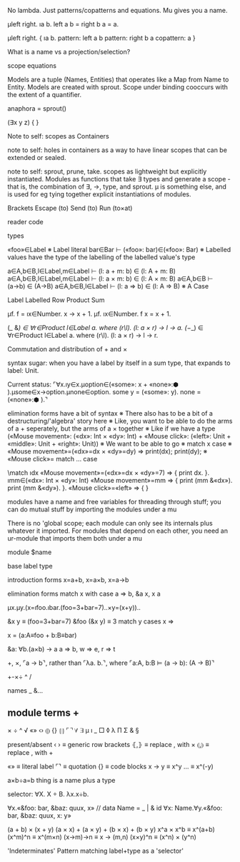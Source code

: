 No lambda. Just patterns/copatterns and equations. Mu gives you a name.

μleft right. ıa b. left a b = right b a = a.

μleft right. {
  ıa b.
  pattern: left a b
  pattern: right b a
  copattern: a
}


What is a name vs a projection/selection?

scope
equations



Models are a tuple (Names, Entities) that operates like a Map from Name to Entity. Models are created with sprout. Scope under binding cooccurs with the extent of a quantifier.

anaphora = sprout()


(∃x y z) { }




Note to self: scopes as Containers

note to self: holes in containers as a way to have linear scopes that can be extended or sealed.

note to self: sprout, prune, take. scopes as lightweight but explicitly instantiated. Modules as functions that take ∃ types and generate a scope - that is, the combination of ∃, →, type, and sprout. μ is something else, and is used for eg tying together explicit instantiations of modules.


Brackets
Escape (to)
Send (to)
Run (to×at)

reader
code

types

«foo»∈Label ※ Label literal
bar∈Bar ⊢ («foo»: bar)∈(«foo»: Bar) ※ Labelled values have the type of the labelling of the labelled value's type

a∈A,b∈B,l∈Label,m∈Label ⊢ (l: a + m: b) ∈ (l: A + m: B)
a∈A,b∈B,l∈Label,m∈Label ⊢ (l: a × m: b) ∈ (l: A × m: B)
a∈A,b∈B ⊢ (a→b) ∈ (A→B)
a∈A,b∈B,l∈Label ⊢ (l: a ⇒ b) ∈ (l: A ⇒ B) ※ A Case

Label
Labelled
Row
Product
Sum


μf. f = ıx∈Number. x → x + 1.
μf. ıx∈Number. f x = x + 1.


(_ &_) ∈ ∀r∈Product l∈Label a. where (r\l). (l: a × r) → l → a.
(_−_)  ∈ ∀r∈Product l∈Label a. where (r\l). (l: a × r) → l → r.

Commutation and distribution of + and × 

syntax sugar: when you have a label by itself in a sum type, that expands to label: Unit.


Current status: ⌜∀x.ıy∈x.μoption∈(«some»: x + «none»:⬢ ).μsome∈x→option.μnone∈option. some y = («some»: y). none = («none»:⬢ ).⌝


elimination forms have a bit of syntax
※ There also has to be a bit of a destructuring/'algebra' story here
※ Like, you want to be able to do the arms of a + seperately, but the arms of a × together
※ Like if we have a type («Mouse movement»: («dx»: Int × «dy»: Int) + «Mouse click»: («left»: Unit + «middle»: Unit + «right»: Unit))
※ We want to be able to go
※ match x case
※   «Mouse movement»=(«dx»=dx × «dy»=dy) ⇒ print(dx); print(dy);
※   «Mouse click»=
match ... case

\match
  ıdx «Mouse movement»=(«dx»=dx × «dy»=7) ⇒ {
      print dx.
  }.
  ımm∈(«dx»: Int × «dy»: Int) «Mouse movement»=mm ⇒ {
    print (mm &«dx»).
    print (mm &«dy»).
  }.
  «Mouse click»=«left» ⇒ {
  }


modules have a name and free variables for threading through stuff; you can do mutual stuff by importing the modules under a mu

There is no 'global scope; each module can only see its internals plus whatever it imported. For modules that depend on each other, you need an ur-module that imports them both under a mu

module $name 



base
label type

introduction forms
x=a+b, x=a×b, x=a→b

elimination forms
match x with case a ⇒ b, &a x, x a

μx.μy.(x=ıfoo.ıbar.(foo=3+bar=7)..×y=(x+y))..

&x y ≡ (foo=3+bar=7)
&foo (&x y) ≡ 3
match y cases
  x ⇒ 

x = (a:A≡foo + b:B≡bar)

&a: ∀b.(a×b) → a
a ⇒ b, w ⇒ e, r ⇒ t


+, ×, ⌜a → b⌝, rather than ⌜λa. b.⌝, where ⌜a:A, b:B ⊨ (a → b): (A → B)⌝

+-×÷
^
/

names
_
&...

module terms
  +
  -
  ×
  ÷
  ^
  √
  «»
  ‹›
  ⦇⦈
  {}
  ⦃⦄
  ⌜⌝
  ∀
  ∃
  μ
  ı
  _
  □
  ◊
  λ
  Π
  Σ
  &
§

present/absent
‹ › ≡ generic row brackets
⦃,⦄ ≡ replace , with ×
⦇,⦈ ≡ replace , with +

«» ≡ literal label
⌜⌝ ≡ quotation
{} ≡ code blocks 
x → y ≡ x^y
...   ≡ x^(-y)

a×b÷a=b
thing is a name plus a type

selector: ∀X. X ÷ B.
λx.x÷b.


∀x.«&foo: bar, &baz: quux, x»
// data Name = _ | & id
∀x: Name.∀y.«&foo: bar, &baz: quux, x: y»


(a + b) × (x + y)
(a × x) + (a × y) + (b × x) + (b × y)
x^a × x^b ≡ x^(a+b)
(x^m)^n ≡ x^(m×n)
(x→m)→n ≡ x → (m,n)
(x×y)^n ≡ (x^n) × (y^n)

'Indeterminates'
Pattern matching
label+type as a 'selector'
